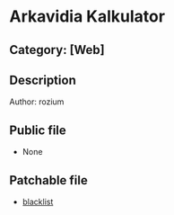 # Arkavidia Kalkulator
## Category: [Web]

## Description

Author: rozium

## Public file
- None

## Patchable file
- [blacklist](chall/blacklist)
